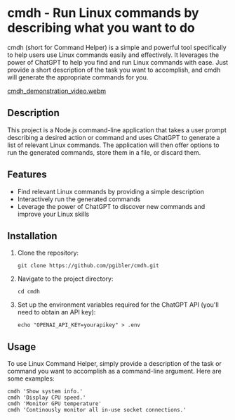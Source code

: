 # cmdh - Run Linux commands by describing what you want to do

cmdh (short for Command Helper) is a simple and powerful tool specifically to help users use Linux commands easily and effectively. It leverages the power of ChatGPT to help you find and run Linux commands with ease. Just provide a short description of the task you want to accomplish, and cmdh will generate the appropriate commands for you.

[cmdh_demonstration_video.webm](https://user-images.githubusercontent.com/119892/233747166-552339ef-f3fe-4eb5-9161-db574b6f96fc.webm)

## Description

This project is a Node.js command-line application that takes a user prompt describing a desired action or command and uses ChatGPT to generate a list of relevant Linux commands. The application will then offer options to run the generated commands, store them in a file, or discard them.

## Features

- Find relevant Linux commands by providing a simple description
- Interactively run the generated commands
- Leverage the power of ChatGPT to discover new commands and improve your Linux skills

## Installation

1. Clone the repository:

    `git clone https://github.com/pgibler/cmdh.git`

2. Navigate to the project directory:

    `cd cmdh`

3. Set up the environment variables required for the ChatGPT API (you'll need to obtain an API key):

    `echo "OPENAI_API_KEY=yourapikey" > .env`

## Usage

To use Linux Command Helper, simply provide a description of the task or command you want to accomplish as a command-line argument. Here are some examples:

```
cmdh 'Show system info.'
cmdh 'Display CPU speed.'
cmdh 'Monitor GPU temperature'
cmdh 'Continously monitor all in-use socket connections.'
```
